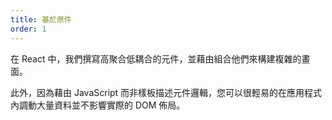 ```yaml
---
title: 基於原件
order: 1
---
```


在 React 中，我們撰寫高聚合低耦合的元件，並藉由組合他們來構建複雜的畫面。

此外，因為藉由 JavaScript 而非樣板描述元件邏輯，您可以很輕易的在應用程式內調動大量資料並不影響實際的 DOM 佈局。
